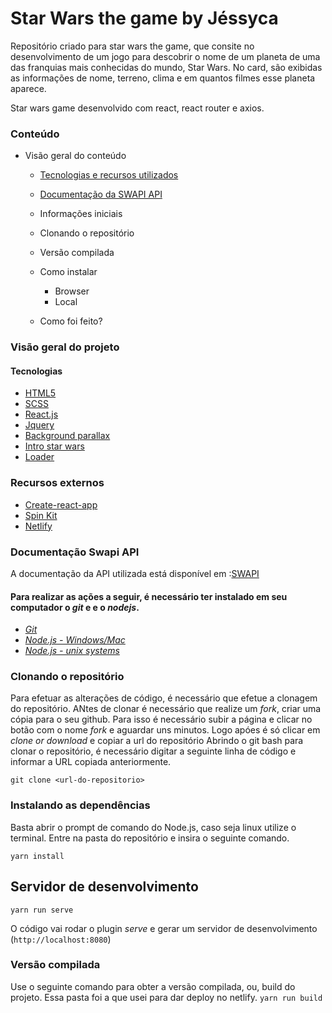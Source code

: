 # Star Wars the game by Jéssyca
Repositório criado para star wars the game, que consite no desenvolvimento de um jogo para descobrir o nome de um planeta de uma das franquias mais conhecidas do mundo, Star Wars. No card, são exibidas as informações de nome, terreno, clima e em quantos filmes esse planeta aparece.

Star wars game desenvolvido com react, react router e axios.

### Conteúdo
- Visão geral do conteúdo
    - [Tecnologias e recursos utilizados](#tecnologias)
    - [Documentação da SWAPI API](#documentação)
    - Informações iniciais
    - Clonando o repositório
    - Versão compilada
    - Como instalar
        + Browser
        + Local
          
    - Como foi feito?

### Visão geral do projeto

#### Tecnologias
- [HTML5](https://developer.mozilla.org/pt-BR/docs/Web/HTML/HTML5)
- [SCSS](https://sass-lang.com/documentation/syntax)
- [React.js](https://www.reactjs.org)
- [Jquery](https://jquery.com/)
- [Background parallax](https://codemyui.com/parallax-pixel-stars-using-pure-css/)
- [Intro star wars](https://dev.to/christopherkade/developing-the-star-wars-opening-crawl-in-htmlcss-2j9e)
- [Loader](https://codepen.io/XABOK/pen/OXAzXP) 

### Recursos externos
- [Create-react-app](https://github.com/facebook/create-react-app) 
- [Spin Kit](https://tobiasahlin.com/spinkit/)
- [Netlify](https://www.netlify.com/)

### Documentação Swapi API

A documentação da API utilizada está disponível em :[SWAPI](https://swapi.co)

#### Para realizar as ações a seguir, é necessário ter instalado em seu computador o _git_ e e o _nodejs_.

* [_Git_](https://git-scm.com)
* [_Node.js - Windows/Mac_](http://nodejs.org/en/download)
* [_Node.js - unix systems_](http://nodejs.org/en/download)

### Clonando o repositório

Para efetuar as alterações de código, é necessário que efetue a clonagem do repositório. ANtes de clonar é necessário que realize um _fork_, criar uma cópia para o seu github. Para isso é necessário subir a página e clicar no botão com o nome _fork_ e aguardar uns minutos. Logo apóes é só clicar em _clone or download_ e copiar a url do repositório
Abrindo o git bash para clonar o repositório, é necessário digitar a seguinte linha de código e informar a URL copiada anteriormente.

```
git clone <url-do-repositorio>

```
### Instalando as dependências
Basta abrir o prompt de comando do Node.js, caso seja linux utilize o terminal. Entre na pasta do repositório e insira o seguinte comando.
```
yarn install
```
## Servidor de desenvolvimento
```
yarn run serve
```
O código vai rodar o plugin _serve_ e gerar um servidor de desenvolvimento (```http://localhost:8080```)


### Versão compilada

Use o seguinte comando para obter a versão compilada, ou, build do projeto. Essa pasta foi a que usei para dar deploy no netlify.
```yarn run build```

